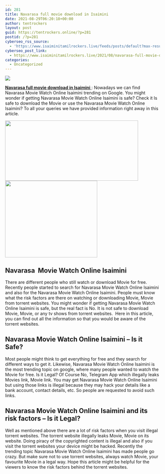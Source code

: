 ```yaml
---
id: 281
title: Navarasa full movie download in Isaimini
date: 2021-08-29T06:20:18+00:00
author: tentrockers
layout: post
guid: https://tentrockers.online/?p=281
postid: /?p=281
cyberseo_rss_source:
  - 'https://www.isaiminitamilrockers.live/feeds/posts/default?max-results=150&start-index=1'
cyberseo_post_link:
  - https://www.isaiminitamilrockers.live/2021/08/navarasa-full-movie-download-in-isaimini_6.html
categories:
  - Uncategorized
---
```

<div class="media_block">
  <img src="https://1.bp.blogspot.com/-6-iTZ8Lkb2U/YQzHyQHBNhI/AAAAAAAABGQ/HsS6wuDu4G4SLyoBYxYC5-wk5hNg8aaUwCLcBGAsYHQ/s72-w433-h196-c/navarasa%2B%25281%2529.jpg" class="media_thumbnail" />
</div>

<meta content="Navarasa full movie download in Isaimini &nbsp; : Nowadays we can find Navarasa Movie Watch Online Isaimini trending on Google. You might wonder ..." name="twitter:description" />

  


<center>
</center>

[**Navarasa full movie download in Isaimini**&nbsp;](https://www.tamilrockerz.online/navarasa-full-movie-download-in-tamilrockers/): Nowadays we can find Navarasa Movie Watch Online Isaimini trending on Google. You might wonder if getting Navarasa Movie Watch Online Isaimini is safe? Check it Is safe to download the Movie or use the Navarasa Movie Watch Online Isaimini? To all your queries we have provided information right away in this article.

<div class="separator">
  <a href="https://1.bp.blogspot.com/-6-iTZ8Lkb2U/YQzHyQHBNhI/AAAAAAAABGQ/HsS6wuDu4G4SLyoBYxYC5-wk5hNg8aaUwCLcBGAsYHQ/s809/navarasa%2B%25281%2529.jpg" imageanchor="1"><img loading="lazy" border="0" data-original-height="420" data-original-width="809" height="196" src="https://1.bp.blogspot.com/-6-iTZ8Lkb2U/YQzHyQHBNhI/AAAAAAAABGQ/HsS6wuDu4G4SLyoBYxYC5-wk5hNg8aaUwCLcBGAsYHQ/w433-h196/navarasa%2B%25281%2529.jpg" width="433" /></a>
</div>



<div class="separator">
  <a href="https://www.tamilrockerz.online/navarasa-full-movie-download-in-tamilrockers/" imageanchor="1"><img loading="lazy" border="0" data-original-height="250" data-original-width="300" height="250" src="https://1.bp.blogspot.com/-nfbzYVobUik/YMlpOerzdgI/AAAAAAAAA3Y/aAupsOUs_WMY6Lv7R1OtZhI6OqaRh-YAwCPcBGAYYCw/s0/e854879156f0849f3d27a89db88ed039.png" width="300" /></a>
</div>



## **Navarasa&nbsp; Movie Watch Online Isaimini**

There are different people who still watch or download Movie for free. Recently people started to search for Navarasa Movie Watch Online Isaimini and also for the Navarasa Movie Watch Online Isaimini. People must know what the risk factors are there on watching or downloading Movie, Movie from torrent websites. You might wonder if getting Navarasa Movie Watch Online Isaimini is safe, but the real fact is No. It is not safe to download Movie, Movie, or any tv shows from torrent websites.&nbsp; Here in this article, you can find out all the information so that you would be aware of the torrent websites.

## **Navarasa Movie Watch Online Isaimini** **&#8211;** <span>Is it Safe?</span>

Most people might think to get everything for free and they search for different ways to get it. Likewise, Navarasa Movie Watch Online Isaimini is the most trending topic on google, where many people wanted to watch the Movie for free. Is it Legal? Of Course No, Telegram App which illegally leaks Movies link, Movie link. You may get Navarasa Movie Watch Online Isaimini but using those links is illegal because they may hack your details like a bank account, contact details, etc. So people are requested to avoid such links.

## **Navarasa Movie Watch Online Isaimini and its risk factors** **&#8211; Is it Legal?**

Well as mentioned above there are a lot of risk factors when you visit illegal torrent websites. The torrent website illegally leaks Movie, Movie on its website. Doing piracy of the copyrighted content is illegal and also if you visit the torrent websites your device might be hacked. Recently the trending topic Navarasa Movie Watch Online Isaimini has made people go crazy. But make sure not to use torrent websites, always watch Movie, your favourite Movie in a legal way. Hope this article might be helpful for the viewers to know the risk factors behind the torrent websites.

<center>
</center>